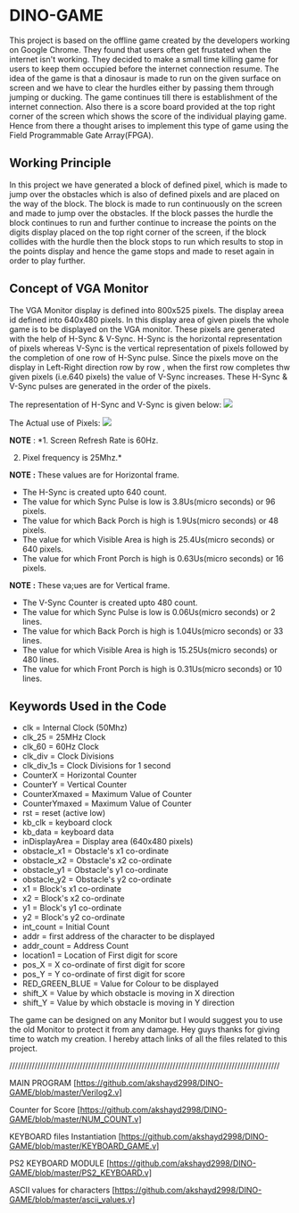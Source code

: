 # DINO-GAME

This project is based on the offline game created by the developers working on Google Chrome. They found that users often get frustated when the internet isn't working. They decided to make a small time killing game for users to keep them occupied before the internet connection resume. The idea of the game is that a dinosaur is made to run on the given surface on screen and we have to clear the hurdles either by passing them through jumping or ducking. The game continues till there is establishment of the internet connection. Also there is a score board provided at the top right corner of the screen which shows the score of the individual playing game. Hence from there a thought arises to implement this type of game using the Field Programmable Gate Array(FPGA).


   ## Working Principle
In this project we have generated a block of defined pixel, which is made to jump over the obstacles which is also of defined pixels and are placed on the way of the block. The block is made to run continuously on the screen and made to jump over the obstacles. If the block passes the hurdle the block continues to run and further continue to increase the points on the digits display placed on the top right corner of the screen, if the block collides with the hurdle then the block stops to run which results to stop in the points display and hence the game stops and made to reset again in order to play further.

## Concept of VGA Monitor
The VGA Monitor display is defined into 800x525 pixels. The display areea id defined into 640x480 pixels. In this display area of given pixels the whole game is to be displayed on the VGA monitor. These pixels are generated with the help of H-Sync & V-Sync. H-Sync is the horizontal representation of pixels whereas V-Sync is the vertical representation of pixels followed by the completion of one row of H-Sync pulse. Since the pixels move on the display in Left-Right direction row by row , when the first row completes thw given pixels (i.e.640 pixels) the value of V-Sync increases. These H-Sync & V-Sync pulses are generated in the order of the pixels.

The representation of H-Sync and V-Sync is given below:
![](http://www.johnloomis.org/altera/DE2/vga_timing.jpg)



The Actual use of Pixels:
![](https://www.digikey.com/eewiki/download/attachments/15925278/signal_timing_diagram.jpg?version=1&modificationDate=1368216804290&api=v2)

**NOTE** : 
*1. Screen Refresh Rate is 60Hz.

  2. Pixel frequency is 25Mhz.*

**NOTE :** These values are for Horizontal frame.

* The H-Sync is created upto 640 count. 
* The value for which Sync Pulse is low is 3.8Us(micro seconds) or 96 pixels.
* The value for which Back Porch is high is 1.9Us(micro seconds) or 48 pixels.
* The value for which Visible Area is high is 25.4Us(micro seconds) or 640 pixels.
* The value for which Front Porch is high is 0.63Us(micro seconds) or 16 pixels.

**NOTE :** These va;ues are for Vertical frame.
* The V-Sync Counter is created upto 480 count. 
* The value for which Sync Pulse is low is 0.06Us(micro seconds) or 2 lines.
* The value for which Back Porch is high is 1.04Us(micro seconds) or 33 lines.
* The value for which Visible Area is high is 15.25Us(micro seconds) or 480 lines.
* The value for which Front Porch is high is 0.31Us(micro seconds) or 10 lines.

## Keywords Used in the Code
* clk =  Internal Clock (50Mhz)
* clk_25 = 25MHz Clock
* clk_60 = 60Hz Clock
* clk_div = Clock Divisions
* clk_div_1s = Clock Divisions for 1 second 
* CounterX = Horizontal Counter
* CounterY = Vertical Counter
* CounterXmaxed = Maximum Value of Counter
* CounterYmaxed = Maximum Value of Counter
* rst = reset (active low)
* kb_clk = keyboard clock 
* kb_data = keyboard data
* inDisplayArea = Display area (640x480 pixels)
* obstacle_x1 = Obstacle's x1 co-ordinate
* obstacle_x2 = Obstacle's x2 co-ordinate
* obstacle_y1 = Obstacle's y1 co-ordinate
* obstacle_y2 = Obstacle's y2 co-ordinate
* x1 = Block's x1 co-ordinate
* x2 = Block's x2 co-ordinate
* y1 = Block's y1 co-ordinate
* y2 = Block's y2 co-ordinate
* int_count = Initial Count
* addr =  first address of the character to be displayed
* addr_count = Address Count
* location1 = Location of First digit for score
* pos_X = X co-ordinate of first digit for score
* pos_Y = Y co-ordinate of first digit for score
* RED_GREEN_BLUE = Value for Colour to be displayed
* shift_X = Value by which obstacle is moving in X direction
* shift_Y = Value by which obstacle is moving in Y direction


The game can be designed on any Monitor but I would suggest you to use the old Monitor to protect it from any damage. 
Hey guys thanks for giving time to watch my creation. I hereby attach links of all the files related to this project.

////////////////////////////////////////////////////////////////////////////////////////////////

MAIN PROGRAM  [https://github.com/akshayd2998/DINO-GAME/blob/master/Verilog2.v]

Counter for Score [https://github.com/akshayd2998/DINO-GAME/blob/master/NUM_COUNT.v]

KEYBOARD files Instantiation [https://github.com/akshayd2998/DINO-GAME/blob/master/KEYBOARD_GAME.v]

PS2 KEYBOARD MODULE [https://github.com/akshayd2998/DINO-GAME/blob/master/PS2_KEYBOARD.v]

ASCII values for characters  [https://github.com/akshayd2998/DINO-GAME/blob/master/ascii_values.v]
